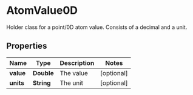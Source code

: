 

# AtomValue0D

Holder class for a point/0D atom value. Consists of a decimal and a unit.

## Properties

Name | Type | Description | Notes
------------ | ------------- | ------------- | -------------
**value** | **Double** | The value |  [optional]
**units** | **String** | The unit |  [optional]



